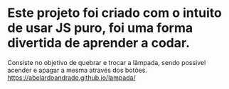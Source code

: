 # Este projeto foi criado com o intuito de usar JS puro, foi uma forma divertida de aprender a codar.
Consiste no objetivo de quebrar e trocar a lâmpada, sendo possível acender e apagar a mesma através dos botões.
https://abelardoandrade.github.io/lampada/
